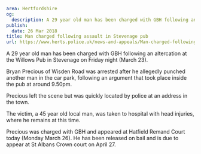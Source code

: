 ```yaml
area: Hertfordshire
og:
  description: A 29 year old man has been charged with GBH following an altercation at the Willows Pub in Stevenage on Friday night (March 23).
publish:
  date: 26 Mar 2018
title: Man charged following assault in Stevenage pub
url: https://www.herts.police.uk/news-and-appeals/Man-charged-following-assault-in-Stevenage-Pub-1847E
```

A 29 year old man has been charged with GBH following an altercation at the Willows Pub in Stevenage on Friday night (March 23).

Bryan Precious of Wisden Road was arrested after he allegedly punched another man in the car park, following an argument that took place inside the pub at around 9.50pm.

Precious left the scene but was quickly located by police at an address in the town.

The victim, a 45 year old local man, was taken to hospital with head injuries, where he remains at this time.

Precious was charged with GBH and appeared at Hatfield Remand Court today (Monday March 26). He has been released on bail and is due to appear at St Albans Crown court on April 27.
